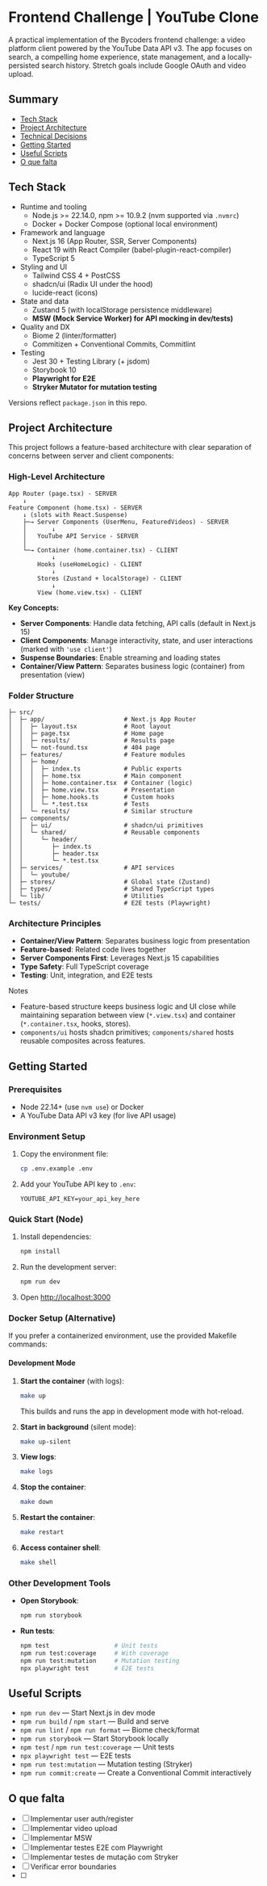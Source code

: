 # Frontend Challenge | YouTube Clone

A practical implementation of the Bycoders frontend challenge: a video platform client powered by the YouTube Data API v3. The app focuses on search, a compelling home experience, state management, and a locally-persisted search history. Stretch goals include Google OAuth and video upload.

## Summary

- [Tech Stack](#tech-stack)
- [Project Architecture](#project-architecture)
- [Technical Decisions](#technical-decisions)
- [Getting Started](#getting-started)
- [Useful Scripts](#useful-scripts)
- [O que falta](#o-que-falta)

## Tech Stack

- Runtime and tooling
  - Node.js >= 22.14.0, npm >= 10.9.2 (nvm supported via `.nvmrc`)
  - Docker + Docker Compose (optional local environment)
- Framework and language
  - Next.js 16 (App Router, SSR, Server Components)
  - React 19 with React Compiler (babel-plugin-react-compiler)
  - TypeScript 5
- Styling and UI
  - Tailwind CSS 4 + PostCSS
  - shadcn/ui (Radix UI under the hood)
  - lucide-react (icons)
- State and data
  - Zustand 5 (with localStorage persistence middleware)
  - **MSW (Mock Service Worker) for API mocking in dev/tests)**
- Quality and DX
  - Biome 2 (linter/formatter)
  - Commitizen + Conventional Commits, Commitlint
- Testing
  - Jest 30 + Testing Library (+ jsdom)
  - Storybook 10
  - **Playwright for E2E**
  - **Stryker Mutator for mutation testing**

Versions reflect `package.json` in this repo.

## Project Architecture

This project follows a feature-based architecture with clear separation of concerns between server and client components:

### High-Level Architecture

```text
App Router (page.tsx) - SERVER
    ↓
Feature Component (home.tsx) - SERVER
    ↓ (slots with React.Suspense)
    ├─→ Server Components (UserMenu, FeaturedVideos) - SERVER
    │       ↓
    │   YouTube API Service - SERVER
    │
    └─→ Container (home.container.tsx) - CLIENT
            ↓
        Hooks (useHomeLogic) - CLIENT
            ↓
        Stores (Zustand + localStorage) - CLIENT
            ↓
        View (home.view.tsx) - CLIENT
```

**Key Concepts:**

- **Server Components**: Handle data fetching, API calls (default in Next.js 15)
- **Client Components**: Manage interactivity, state, and user interactions (marked with `'use client'`)
- **Suspense Boundaries**: Enable streaming and loading states
- **Container/View Pattern**: Separates business logic (container) from presentation (view)

### Folder Structure

```text
├─ src/
│  ├─ app/                      # Next.js App Router
│  │  ├─ layout.tsx             # Root layout
│  │  ├─ page.tsx               # Home page
│  │  ├─ results/               # Results page
│  │  └─ not-found.tsx          # 404 page
│  ├─ features/                 # Feature modules
│  │  ├─ home/
│  │  │  ├─ index.ts            # Public exports
│  │  │  ├─ home.tsx            # Main component
│  │  │  ├─ home.container.tsx  # Container (logic)
│  │  │  ├─ home.view.tsx       # Presentation
│  │  │  ├─ home.hooks.ts       # Custom hooks
│  │  │  └─ *.test.tsx          # Tests
│  │  └─ results/               # Similar structure
│  ├─ components/
│  │  ├─ ui/                    # shadcn/ui primitives
│  │  └─ shared/                # Reusable components
│  │     └─ header/
│  │        ├─ index.ts
│  │        ├─ header.tsx
│  │        └─ *.test.tsx
│  ├─ services/                 # API services
│  │  └─ youtube/
│  ├─ stores/                   # Global state (Zustand)
│  ├─ types/                    # Shared TypeScript types
│  └─ lib/                      # Utilities
└─ tests/                       # E2E tests (Playwright)
```

### Architecture Principles

- **Container/View Pattern**: Separates business logic from presentation
- **Feature-based**: Related code lives together
- **Server Components First**: Leverages Next.js 15 capabilities
- **Type Safety**: Full TypeScript coverage
- **Testing**: Unit, integration, and E2E tests

Notes

- Feature-based structure keeps business logic and UI close while maintaining separation between view (`*.view.tsx`) and container (`*.container.tsx`, hooks, stores).
- `components/ui` hosts shadcn primitives; `components/shared` hosts reusable composites across features.

## Getting Started

### Prerequisites

- Node 22.14+ (use `nvm use`) or Docker
- A YouTube Data API v3 key (for live API usage)

### Environment Setup

1. Copy the environment file:

   ```bash
   cp .env.example .env
   ```

2. Add your YouTube API key to `.env`:

   ```env
   YOUTUBE_API_KEY=your_api_key_here
   ```

### Quick Start (Node)

1. Install dependencies:

   ```bash
   npm install
   ```

2. Run the development server:

   ```bash
   npm run dev
   ```

3. Open [http://localhost:3000](http://localhost:3000)

### Docker Setup (Alternative)

If you prefer a containerized environment, use the provided Makefile commands:

#### Development Mode

1. **Start the container** (with logs):

   ```bash
   make up
   ```

   This builds and runs the app in development mode with hot-reload.

2. **Start in background** (silent mode):

   ```bash
   make up-silent
   ```

3. **View logs**:

   ```bash
   make logs
   ```

4. **Stop the container**:

   ```bash
   make down
   ```

5. **Restart the container**:

   ```bash
   make restart
   ```

6. **Access container shell**:

   ```bash
   make shell
   ```
### Other Development Tools

- **Open Storybook**:

  ```bash
  npm run storybook
  ```

- **Run tests**:

  ```bash
  npm test                  # Unit tests
  npm run test:coverage     # With coverage
  npm run test:mutation     # Mutation testing
  npx playwright test       # E2E tests
  ```

## Useful Scripts

- `npm run dev` — Start Next.js in dev mode
- `npm run build` / `npm start` — Build and serve
- `npm run lint` / `npm run format` — Biome check/format
- `npm run storybook` — Start Storybook locally
- `npm test` / `npm run test:coverage` — Unit tests
- `npx playwright test` — E2E tests
- `npm run test:mutation` — Mutation testing (Stryker)
- `npm run commit:create` — Create a Conventional Commit interactively

## O que falta

- [ ] Implementar user auth/register
- [ ] Implementar video upload
- [ ] Implementar MSW
- [ ] Implementar testes E2E com Playwright
- [ ] Implementar testes de mutação com Stryker
- [ ] Verificar error boundaries
- [ ] 
